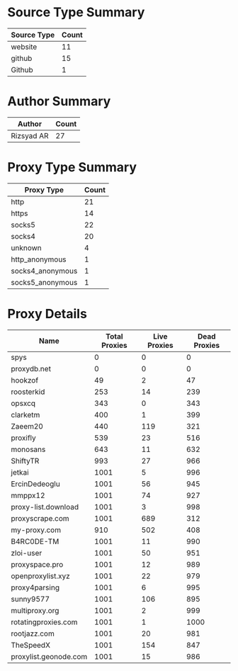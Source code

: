 # Source Type Summary

| Source Type | Count |
|-------------|-------|
| website | 11 |
| github | 15 |
| Github | 1 |


# Author Summary

| Author | Count |
|--------|-------|
| Rizsyad AR | 27 |


# Proxy Type Summary

| Proxy Type | Count |
|------------|-------|
| http | 21 |
| https | 14 |
| socks5 | 22 |
| socks4 | 20 |
| unknown | 4 |
| http_anonymous | 1 |
| socks4_anonymous | 1 |
| socks5_anonymous | 1 |


# Proxy Details

| Name | Total Proxies | Live Proxies | Dead Proxies |
|------|---------------|--------------|---------------|
| spys | 0 | 0 | 0 |
| proxydb.net | 0 | 0 | 0 |
| hookzof | 49 | 2 | 47 |
| roosterkid | 253 | 14 | 239 |
| opsxcq | 343 | 0 | 343 |
| clarketm | 400 | 1 | 399 |
| Zaeem20 | 440 | 119 | 321 |
| proxifly | 539 | 23 | 516 |
| monosans | 643 | 11 | 632 |
| ShiftyTR | 993 | 27 | 966 |
| jetkai | 1001 | 5 | 996 |
| ErcinDedeoglu | 1001 | 56 | 945 |
| mmppx12 | 1001 | 74 | 927 |
| proxy-list.download | 1001 | 3 | 998 |
| proxyscrape.com | 1001 | 689 | 312 |
| my-proxy.com | 910 | 502 | 408 |
| B4RC0DE-TM | 1001 | 11 | 990 |
| zloi-user | 1001 | 50 | 951 |
| proxyspace.pro | 1001 | 12 | 989 |
| openproxylist.xyz | 1001 | 22 | 979 |
| proxy4parsing | 1001 | 6 | 995 |
| sunny9577 | 1001 | 106 | 895 |
| multiproxy.org | 1001 | 2 | 999 |
| rotatingproxies.com | 1001 | 1 | 1000 |
| rootjazz.com | 1001 | 20 | 981 |
| TheSpeedX | 1001 | 154 | 847 |
| proxylist.geonode.com | 1001 | 15 | 986 |
